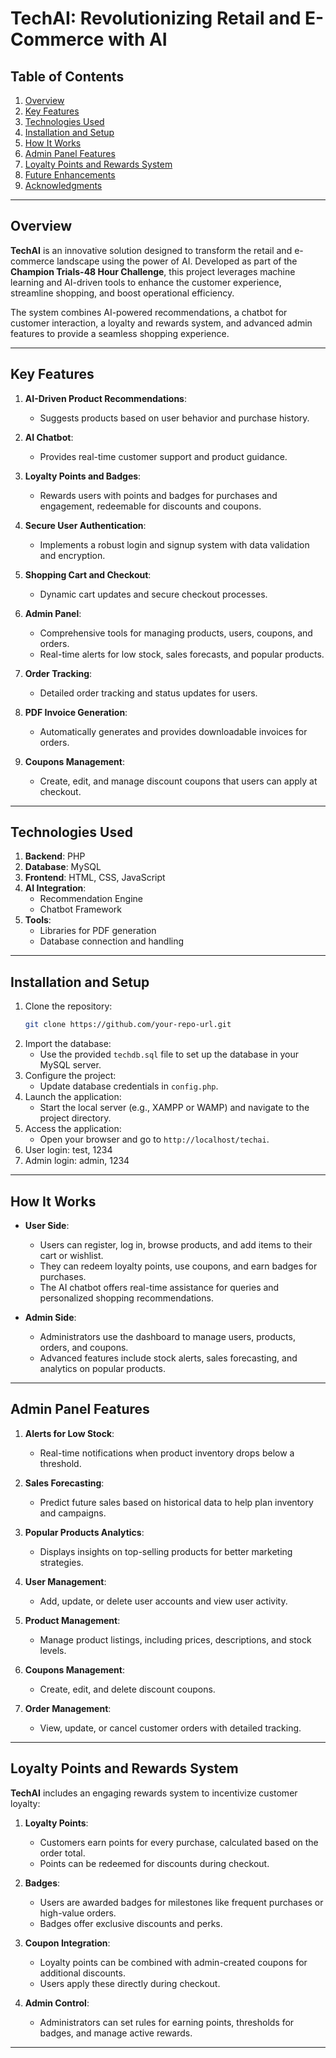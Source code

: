 
# TechAI: Revolutionizing Retail and E-Commerce with AI

## Table of Contents
1. [Overview](#overview)
2. [Key Features](#key-features)
3. [Technologies Used](#technologies-used)
4. [Installation and Setup](#installation-and-setup)
5. [How It Works](#how-it-works)
6. [Admin Panel Features](#admin-panel-features)
7. [Loyalty Points and Rewards System](#loyalty-points-and-rewards-system)
8. [Future Enhancements](#future-enhancements)
9. [Acknowledgments](#acknowledgments)

---

## Overview

**TechAI** is an innovative solution designed to transform the retail and e-commerce landscape using the power of AI. Developed as part of the **Champion Trials-48 Hour Challenge**, this project leverages machine learning and AI-driven tools to enhance the customer experience, streamline shopping, and boost operational efficiency.

The system combines AI-powered recommendations, a chatbot for customer interaction, a loyalty and rewards system, and advanced admin features to provide a seamless shopping experience.

---

## Key Features

1. **AI-Driven Product Recommendations**:
   - Suggests products based on user behavior and purchase history.

2. **AI Chatbot**:
   - Provides real-time customer support and product guidance.

3. **Loyalty Points and Badges**:
   - Rewards users with points and badges for purchases and engagement, redeemable for discounts and coupons.

4. **Secure User Authentication**:
   - Implements a robust login and signup system with data validation and encryption.

5. **Shopping Cart and Checkout**:
   - Dynamic cart updates and secure checkout processes.

6. **Admin Panel**:
   - Comprehensive tools for managing products, users, coupons, and orders.
   - Real-time alerts for low stock, sales forecasts, and popular products.

7. **Order Tracking**:
   - Detailed order tracking and status updates for users.

8. **PDF Invoice Generation**:
   - Automatically generates and provides downloadable invoices for orders.

9. **Coupons Management**:
   - Create, edit, and manage discount coupons that users can apply at checkout.

---

## Technologies Used

1. **Backend**: PHP
2. **Database**: MySQL
3. **Frontend**: HTML, CSS, JavaScript
4. **AI Integration**:
   - Recommendation Engine
   - Chatbot Framework
5. **Tools**:
   - Libraries for PDF generation
   - Database connection and handling

---

## Installation and Setup

1. Clone the repository:
   ```bash
   git clone https://github.com/your-repo-url.git
   ```
2. Import the database:
   - Use the provided `techdb.sql` file to set up the database in your MySQL server.
3. Configure the project:
   - Update database credentials in `config.php`.
4. Launch the application:
   - Start the local server (e.g., XAMPP or WAMP) and navigate to the project directory.
5. Access the application:
   - Open your browser and go to `http://localhost/techai`.
6. User login: test, 1234
7. Admin login: admin, 1234

---

## How It Works

- **User Side**:
  - Users can register, log in, browse products, and add items to their cart or wishlist.
  - They can redeem loyalty points, use coupons, and earn badges for purchases.
  - The AI chatbot offers real-time assistance for queries and personalized shopping recommendations.

- **Admin Side**:
  - Administrators use the dashboard to manage users, products, orders, and coupons.
  - Advanced features include stock alerts, sales forecasting, and analytics on popular products.

---

## Admin Panel Features

1. **Alerts for Low Stock**:
   - Real-time notifications when product inventory drops below a threshold.

2. **Sales Forecasting**:
   - Predict future sales based on historical data to help plan inventory and campaigns.

3. **Popular Products Analytics**:
   - Displays insights on top-selling products for better marketing strategies.

4. **User Management**:
   - Add, update, or delete user accounts and view user activity.

5. **Product Management**:
   - Manage product listings, including prices, descriptions, and stock levels.

6. **Coupons Management**:
   - Create, edit, and delete discount coupons.

7. **Order Management**:
   - View, update, or cancel customer orders with detailed tracking.

---

## Loyalty Points and Rewards System

**TechAI** includes an engaging rewards system to incentivize customer loyalty:

1. **Loyalty Points**:
   - Customers earn points for every purchase, calculated based on the order total.
   - Points can be redeemed for discounts during checkout.

2. **Badges**:
   - Users are awarded badges for milestones like frequent purchases or high-value orders.
   - Badges offer exclusive discounts and perks.

3. **Coupon Integration**:
   - Loyalty points can be combined with admin-created coupons for additional discounts.
   - Users apply these directly during checkout.

4. **Admin Control**:
   - Administrators can set rules for earning points, thresholds for badges, and manage active rewards.

---




